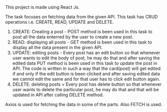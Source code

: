 This project is made using React Js.

The task focuses on fetching data from the given API. This task has CRUD operations i.e. CREATE, READ, UPDATE and DELETE. 
1) CREATE: Creating a post - POST method is been used in this task to post all the data enterred by the user to create a new post.
2) READ: displaying all posts - GET method is been used in this task to display all the data present in the given API.
3) UPDATE: editing posts - Every post has an edit button so that whenever user wants to edit the body of post, he may do that and after saving the edited data PUT method is been used in this task to update the post in API. The code is written in such a way that the card(post) will get edited if and only if the edit button is been clicked and after saving edited data we cannot edit the same and for that user has to click edit button again.
4) DELETE: deleting posts = Every post has delete button so that whenever user wants to delete the particular post, he may do that and that will be updated in API after calling DELETE method.

Axios is used for fetching the data in some of the parts. Also FETCH is used.
